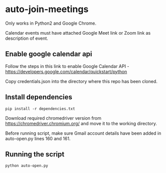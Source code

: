 # auto-join-meetings

Only works in Python2 and Google Chrome.

Calendar events must have attached Google Meet link or Zoom link as description of event.

## Enable google calendar api

Follow the steps in this link to enable Google Calendar API - https://developers.google.com/calendar/quickstart/python

Copy credentials.json into the directory where this repo has been cloned.

## Install dependencies

```pip install -r dependencies.txt```

Download required chromedriver version from https://chromedriver.chromium.org/ and move it to the working directory.

Before running script, make sure Gmail account details have been added in auto-open.py lines 160 and 161.

## Running the script

```python auto-open.py```
